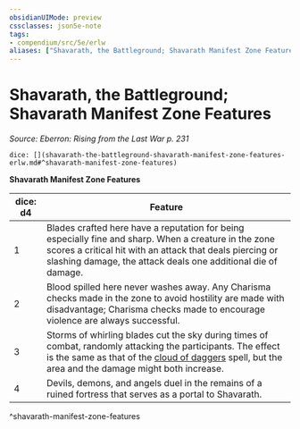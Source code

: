 ```yaml
---
obsidianUIMode: preview
cssclasses: json5e-note
tags:
- compendium/src/5e/erlw
aliases: ["Shavarath, the Battleground; Shavarath Manifest Zone Features"]
---
```

# Shavarath, the Battleground; Shavarath Manifest Zone Features
*Source: Eberron: Rising from the Last War p. 231* 

`dice: [](shavarath-the-battleground-shavarath-manifest-zone-features-erlw.md#^shavarath-manifest-zone-features)`

**Shavarath Manifest Zone Features**

| dice: d4 | Feature |
|----------|---------|
| 1 | Blades crafted here have a reputation for being especially fine and sharp. When a creature in the zone scores a critical hit with an attack that deals piercing or slashing damage, the attack deals one additional die of damage. |
| 2 | Blood spilled here never washes away. Any Charisma checks made in the zone to avoid hostility are made with disadvantage; Charisma checks made to encourage violence are always successful. |
| 3 | Storms of whirling blades cut the sky during times of combat, randomly attacking the participants. The effect is the same as that of the [cloud of daggers](cloud-of-daggers.md) spell, but the area and the damage might both increase. |
| 4 | Devils, demons, and angels duel in the remains of a ruined fortress that serves as a portal to Shavarath. |
^shavarath-manifest-zone-features
